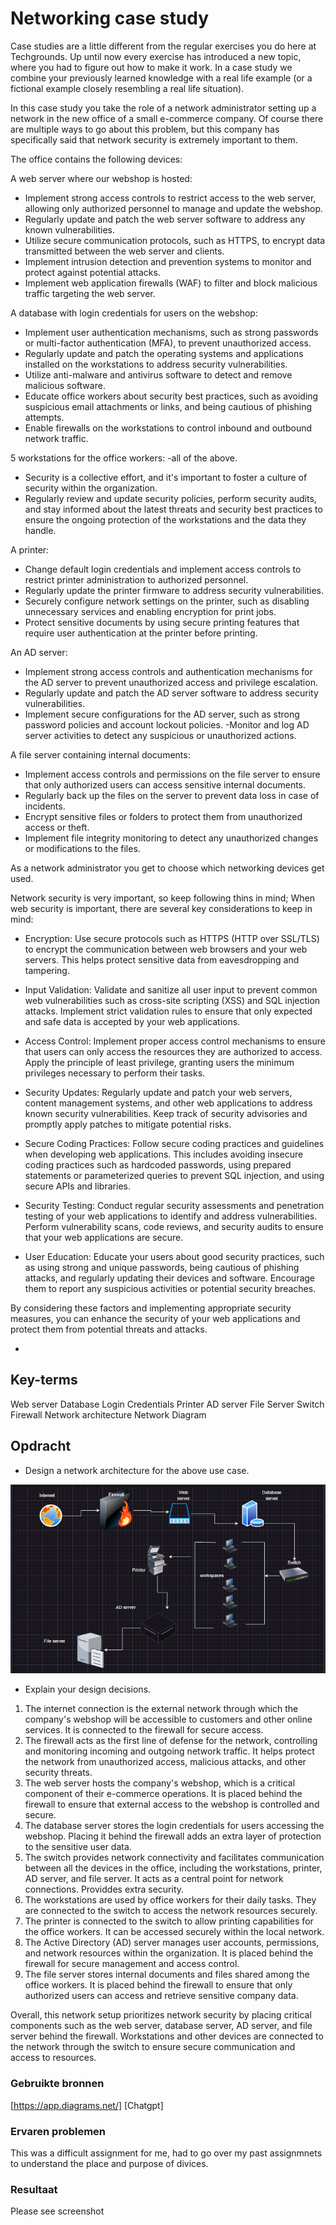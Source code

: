 # Networking case study

Case studies are a little different from the regular exercises you do here at Techgrounds. Up until now every exercise has introduced a new topic, where you had to figure out how to make it work. In a case study we combine your previously learned knowledge with a real life example (or a fictional example closely resembling a real life situation).

In this case study you take the role of a network administrator setting up a network in the new office of a small e-commerce company. Of course there are multiple ways to go about this problem, but this company has specifically said that network security is extremely important to them.

The office contains the following devices:

A web server where our webshop is hosted:

- Implement strong access controls to restrict access to the web server, allowing only authorized personnel to manage and update the webshop. 
- Regularly update and patch the web server software to address any known vulnerabilities.
- Utilize secure communication protocols, such as HTTPS, to encrypt data transmitted between the web server and clients.
- Implement intrusion detection and prevention systems to monitor and protect against potential attacks.
- Implement web application firewalls (WAF) to filter and block malicious traffic targeting the web server.

A database with login credentials for users on the webshop:

- Implement user authentication mechanisms, such as strong passwords or multi-factor authentication (MFA), to prevent unauthorized access.
- Regularly update and patch the operating systems and applications installed on the workstations to address security vulnerabilities.
- Utilize anti-malware and antivirus software to detect and remove malicious software.
- Educate office workers about security best practices, such as avoiding suspicious email attachments or links, and being cautious of phishing attempts.
- Enable firewalls on the workstations to control inbound and outbound network traffic.

5 workstations for the office workers:
-all of the above.
- Security is a collective effort, and it's important to foster a culture of security within the organization. 
- Regularly review and update security policies, perform security audits, and stay informed about the latest threats and security best practices to ensure the ongoing protection of the workstations and the data they handle.

A printer:

- Change default login credentials and implement access controls to restrict printer administration to authorized personnel.
- Regularly update the printer firmware to address security vulnerabilities.
- Securely configure network settings on the printer, such as disabling unnecessary services and enabling encryption for print jobs.
- Protect sensitive documents by using secure printing features that require user authentication at the printer before printing.


An AD server:

- Implement strong access controls and authentication mechanisms for the AD server to prevent unauthorized access and privilege escalation.
- Regularly update and patch the AD server software to address security vulnerabilities.
- Implement secure configurations for the AD server, such as strong password policies and account lockout policies.
-Monitor and log AD server activities to detect any suspicious or unauthorized actions.

A file server containing internal documents:

- Implement access controls and permissions on the file server to ensure that only authorized users can access sensitive internal documents.
- Regularly back up the files on the server to prevent data loss in case of incidents.
- Encrypt sensitive files or folders to protect them from unauthorized access or theft.
- Implement file integrity monitoring to detect any unauthorized changes or modifications to the files.

As a network administrator you get to choose which networking devices get used.

Network security is very important, so keep following thins in mind;
When web security is important, there are several key considerations to keep in mind:

- Encryption: Use secure protocols such as HTTPS (HTTP over SSL/TLS) to encrypt the communication between web browsers and your web servers. This helps protect sensitive data from eavesdropping and tampering.

- Input Validation: Validate and sanitize all user input to prevent common web vulnerabilities such as cross-site scripting (XSS) and SQL injection attacks. Implement strict validation rules to ensure that only expected and safe data is accepted by your web applications.

- Access Control: Implement proper access control mechanisms to ensure that users can only access the resources they are authorized to access. Apply the principle of least privilege, granting users the minimum privileges necessary to perform their tasks.

- Security Updates: Regularly update and patch your web servers, content management systems, and other web applications to address known security vulnerabilities. Keep track of security advisories and promptly apply patches to mitigate potential risks.

- Secure Coding Practices: Follow secure coding practices and guidelines when developing web applications. This includes avoiding insecure coding practices such as hardcoded passwords, using prepared statements or parameterized queries to prevent SQL injection, and using secure APIs and libraries.

- Security Testing: Conduct regular security assessments and penetration testing of your web applications to identify and address vulnerabilities. Perform vulnerability scans, code reviews, and security audits to ensure that your web applications are secure.

- User Education: Educate your users about good security practices, such as using strong and unique passwords, being cautious of phishing attacks, and regularly updating their devices and software. Encourage them to report any suspicious activities or potential security breaches.

By considering these factors and implementing appropriate security measures, you can enhance the security of your web applications and protect them from potential threats and attacks.

- 
## Key-terms

Web server
Database
Login Credentials
Printer
AD server
File Server
Switch
Firewall
Network architecture
Network Diagram


## Opdracht

- Design a network architecture for the above use case.

![Networking_case_study](/00_includes/Networking_case_study_7.PNG)

- Explain your design decisions.

1. The internet connection is the external network through which the company's webshop will be accessible to customers and other online services. It is connected to the firewall for secure access.
2. The firewall acts as the first line of defense for the network, controlling and monitoring incoming and outgoing network traffic. It helps protect the network from unauthorized access, malicious attacks, and other security threats.
3. The web server hosts the company's webshop, which is a critical component of their e-commerce operations. It is placed behind the firewall to ensure that external access to the webshop is controlled and secure.
4. The database server stores the login credentials for users accessing the webshop. Placing it behind the firewall adds an extra layer of protection to the sensitive user data.
5. The switch provides network connectivity and facilitates communication between all the devices in the office, including the workstations, printer, AD server, and file server. It acts as a central point for network connections. Providdes extra security.
6. The workstations are used by office workers for their daily tasks. They are connected to the switch to access the network resources securely.
7. The printer is connected to the switch to allow printing capabilities for the office workers. It can be accessed securely within the local network.
8. The Active Directory (AD) server manages user accounts, permissions, and network resources within the organization. It is placed behind the firewall for secure management and access control.
9. The file server stores internal documents and files shared among the office workers. It is placed behind the firewall to ensure that only authorized users can access and retrieve sensitive company data.

Overall, this network setup prioritizes network security by placing critical components such as the web server, database server, AD server, and file server behind the firewall. Workstations and other devices are connected to the network through the switch to ensure secure communication and access to resources.



### Gebruikte bronnen

[https://app.diagrams.net/]
[Chatgpt]


### Ervaren problemen
This was a difficult assignment for me, had to go over my past assignmnets to understand the place and purpose of divices.

### Resultaat
Please see screenshot